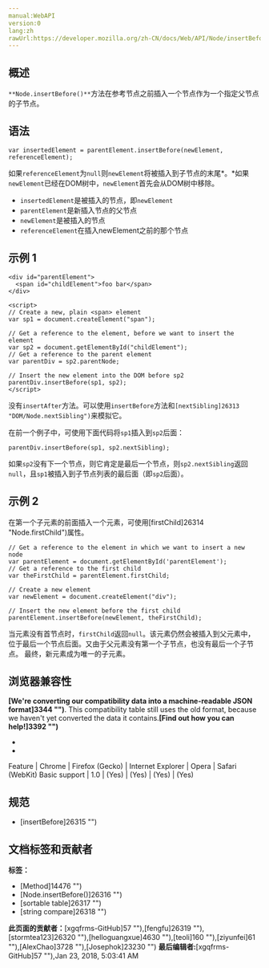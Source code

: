 ```yaml
---
manual:WebAPI
version:0
lang:zh
rawUrl:https://developer.mozilla.org/zh-CN/docs/Web/API/Node/insertBefore
---
```





## 概述<a name="Summary"></a>


`**Node.insertBefore()**`方法在参考节点之前插入一个节点作为一个指定父节点的子节点。


## 语法<a name="Syntax"></a>

```
var insertedElement = parentElement.insertBefore(newElement, referenceElement);

```


如果`referenceElement`为`null`则`newElement`将被插入到子节点的末尾*。*如果`newElement`已经在DOM树中，`newElement`首先会从DOM树中移除。


* `insertedElement`是被插入的节点，即`newElement`
* `parentElement`是新插入节点的父节点
* `newElement`是被插入的节点
* `referenceElement`在插入newElement之前的那个节点

## 示例 1<a name="Example"></a>

```
<div id="parentElement">
  <span id="childElement">foo bar</span>
</div>

<script>
// Create a new, plain <span> element
var sp1 = document.createElement("span");

// Get a reference to the element, before we want to insert the element
var sp2 = document.getElementById("childElement");
// Get a reference to the parent element
var parentDiv = sp2.parentNode;

// Insert the new element into the DOM before sp2
parentDiv.insertBefore(sp1, sp2);
</script>
```


没有`insertAfter`方法。可以使用`insertBefore`方法和`[nextSibling]26313 "DOM/Node.nextSibling")`来模拟它。



在前一个例子中，可使用下面代码将`sp1`插入到`sp2`后面：


```
parentDiv.insertBefore(sp1, sp2.nextSibling);
```


如果`sp2`没有下一个节点，则它肯定是最后一个节点，则`sp2.nextSibling`返回`null`，且`sp1`被插入到子节点列表的最后面（即`sp2`后面）。


## 示例 2<a name="Example2"></a>


在第一个子元素的前面插入一个元素，可使用[firstChild]26314 "Node.firstChild")属性。


```
// Get a reference to the element in which we want to insert a new node
var parentElement = document.getElementById('parentElement');
// Get a reference to the first child
var theFirstChild = parentElement.firstChild;

// Create a new element
var newElement = document.createElement("div");

// Insert the new element before the first child
parentElement.insertBefore(newElement, theFirstChild);
```


当元素没有首节点时，`firstChild`返回`null`。该元素仍然会被插入到父元素中，位于最后一个节点后面。又由于父元素没有第一个子节点，也没有最后一个子节点。 最终，新元素成为唯一的子元素。


## 浏览器兼容性<a name="Browser_Compatibility"></a>


**[We&#39;re converting our compatibility data into a machine-readable JSON format]3344 "")**. This compatibility table still uses the old format, because we haven&#39;t yet converted the data it contains.**[Find out how you can help!]3392 "")**


* 
* 

Feature | Chrome | Firefox (Gecko) | Internet Explorer | Opera | Safari (WebKit) 
Basic support | 1.0 | (Yes) | (Yes) | (Yes) | (Yes) 




## 规范<a name="Specification"></a>

* [insertBefore]26315 "")



## 文档标签和贡献者
**标签：**
* [Method]14476 "")
* [Node.insertBefore()]26316 "")
* [sortable table]26317 "")
* [string compare]26318 "")

**此页面的贡献者：**[xgqfrms-GitHub]57 ""),[fengfu]26319 ""),[stormtea123]26320 ""),[helloguangxue]4630 ""),[teoli]160 ""),[ziyunfei]61 ""),[AlexChao]3728 ""),[Josephok]23230 "")
**最后编辑者:**[xgqfrms-GitHub]57 ""),<time>Jan 23, 2018, 5:03:41 AM</time>


